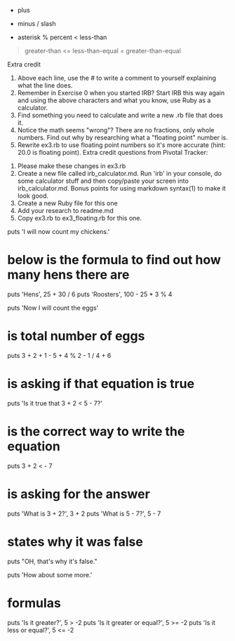 + plus
- minus
/ slash
* asterisk
% percent
< less-than
> greater-than
<= less-than-equal
>= greater-than-equal

Extra credit

1. Above each line, use the # to write a comment to yourself explaining what the line does.
2. Remember in Exercise 0 when you started IRB? Start IRB this way again and using the above characters and what you know, use Ruby as a calculator.
3. Find something you need to calculate and write a new .rb file that does it.
4. Notice the math seems "wrong"? There are no fractions, only whole numbers. Find out why by researching what a "floating point" number is.
5. Rewrite ex3.rb to use floating point numbers so it's more accurate (hint: 20.0 is floating point).
Extra credit questions from Pivotal Tracker:

1)  Please make these changes in ex3.rb
2)  Create a new file called irb_calculator.md.  Run 'irb' in your console, do some calculator stuff and then copy/paste your screen into irb_calculator.md.  Bonus points for using markdown syntax(1) to make it look good.
3)  Create a new Ruby file for this one
4)  Add your research to readme.md
5)  Copy ex3.rb to ex3_floating.rb for this one.

puts 'I will now count my chickens.'
# below is the formula to find out how many hens there are
puts 'Hens', 25 + 30 / 6
puts 'Roosters', 100 - 25 * 3 % 4

puts 'Now I will count the eggs'
# is total number of eggs
puts 3 + 2 + 1 - 5 + 4 % 2 - 1 / 4 + 6
# is asking if that equation is true
puts 'Is it true that 3 + 2 < 5 - 7?'
# is the correct way to write the equation
puts 3 + 2 < - 7
# is asking for the answer
puts 'What is 3 + 2?', 3 + 2
puts 'What is 5 - 7?', 5 - 7
# states why it was false
puts "OH, that's why it's false."

puts 'How about some more.'
# formulas
puts 'Is it greater?', 5 > -2
puts 'Is it greater or equal?', 5 >= -2
puts 'Is it less or equal?', 5 <= -2
